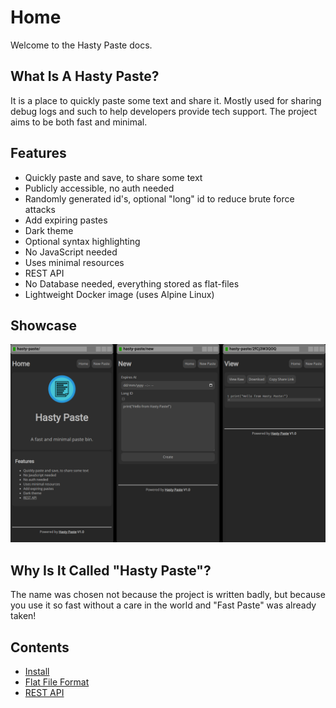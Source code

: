 # Home
Welcome to the Hasty Paste docs.

## What Is A Hasty Paste?
It is a place to quickly paste some text and share it. Mostly used for sharing debug logs and such to help developers provide tech support. The project aims to be both fast and minimal.

## Features
- Quickly paste and save, to share some text
- Publicly accessible, no auth needed
- Randomly generated id's, optional "long" id to reduce brute force attacks
- Add expiring pastes
- Dark theme
- Optional syntax highlighting
- No JavaScript needed
- Uses minimal resources
- REST API
- No Database needed, everything stored as flat-files
- Lightweight Docker image (uses Alpine Linux)

## Showcase
[![Showcase Image](assets/showcase.png)](assets/showcase.png)

## Why Is It Called "Hasty Paste"?
The name was chosen not because the project is written badly, but because you use it so fast without a care in the world and "Fast Paste" was already taken!

## Contents
- [Install](install.md)
- [Flat File Format](flat-file-format.md)
- [REST API](rest-api.md)
